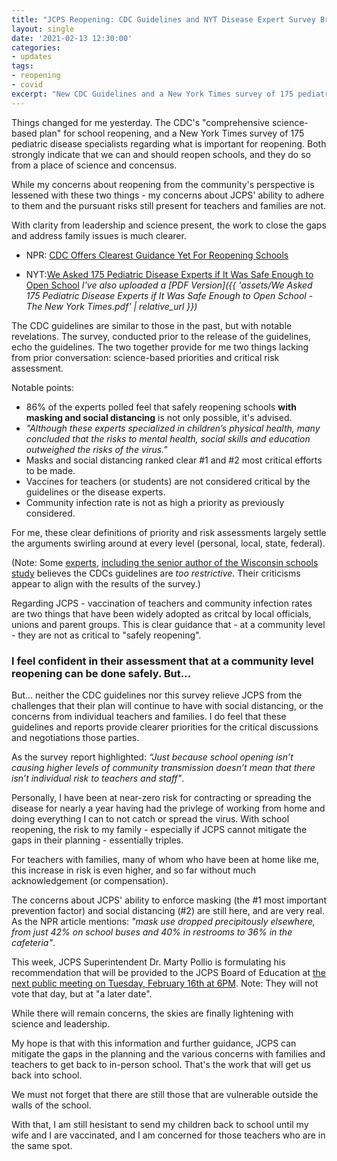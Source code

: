 ```yaml
---
title: "JCPS Reopening: CDC Guidelines and NYT Disease Expert Survey Bring Much Needed Leadership and Clarity"
layout: single
date: '2021-02-13 12:30:00'
categories:
- updates
tags:
- reopening
- covid
excerpt: "New CDC Guidelines and a New York Times survey of 175 pediatrics disease specialists brings leadership and clarity to the work of reopening." 
---
```


Things changed for me yesterday. The CDC's "comprehensive science-based plan" for school reopening, and a New York Times survey of 175 pediatric disease specialists regarding what is important for reopening. Both strongly indicate that we can and should reopen schools, and they do so from a place of science and concensus.

While my concerns about reopening from the community's perspective is lessened with these two things - my concerns about JCPS' ability to adhere to them and the pursuant risks still present for teachers and families are not. 

With clarity from leadership and science present, the work to close the gaps and address family issues is much clearer.

- NPR: [CDC Offers Clearest Guidance Yet For Reopening Schools](https://www.npr.org/2021/02/12/967033554/cdc-offers-clearest-guidance-yet-for-reopening-schools)

- NYT:[We Asked 175 Pediatric Disease Experts if It Was Safe Enough to Open School](https://www.nytimes.com/2021/02/11/upshot/schools-reopening-coronavirus-experts.html?referringSource=articleShare) _I've also uploaded a [PDF Version]({{ 'assets/We Asked 175 Pediatric Disease Experts if It Was Safe Enough to Open School - The New York Times.pdf' | relative_url }})_

The CDC guidelines are similar to those in the past, but with notable revelations. The survey, conducted prior to the release of the guidelines, echo the guidelines. The two together provide for me two things lacking from prior conversation: science-based priorities and critical risk assessment. 

Notable points:
- 86% of the experts polled feel that safely reopening schools **with masking and social distancing** is not only possible, it's advised. 
- _"Although these experts specialized in children’s physical health, many concluded that the risks to mental health, social skills and education outweighed the risks of the virus."_
- Masks and social distancing ranked clear #1 and #2 most critical efforts to be made.
- Vaccines for teachers (or students) are not considered critical by the guidelines or the disease experts.
- Community infection rate is not as high a priority as previously considered.

For me, these clear definitions of priority and risk assessments largely settle the arguments swirling around at every level (personal, local, state, federal).

(Note: Some [experts](https://twitter.com/monicagandhi9/status/1360678712010678273?s=21), [including the senior author of the Wisconsin schools study](https://twitter.com/katetaylornyt/status/1360325042014404611?s=21) believes the CDCs guidelines are _too restrictive_. Their criticisms appear to align with the results of the survey.)

Regarding JCPS - vaccination of teachers and community infection rates are two things that have been widely adopted as critcal by local officials, unions and parent groups. This is clear guidance that - at a community level - they are not as critical to "safely reopening".

### I feel confident in their assessment that at a community level reopening can be done safely. But... ###

But... neither the CDC guidelines nor this survey relieve JCPS from the challenges that their plan will continue to have with social distancing, or the concerns from individual teachers and families. I do feel that these guidelines and reports provide clearer priorities for the critical discussions and negotiations those parties. 

As the survey report highlighted: _“Just because school opening isn’t causing higher levels of community transmission doesn’t mean that there isn’t individual risk to teachers and staff"_. 

Personally, I have been at near-zero risk for contracting or spreading the disease for nearly a year having had the privlege of working from home and doing everything I can to not catch or spread the virus. With school reopening, the risk to my family - especially if JCPS cannot mitigate the gaps in their planning - essentially triples. 

For teachers with families, many of whom who have been at home like me, this increase in risk is even higher, and so far without much acknowledgement (or compensation).

The concerns about JCPS' ability to enforce masking (the #1 most important prevention factor) and social distancing (#2) are still here, and are very real. As the NPR article mentions: _"mask use dropped precipitously elsewhere, from just 42% on school buses and 40% in restrooms to 36% in the cafeteria"_.

This week, JCPS Superintendent Dr. Marty Pollio is formulating his recommendation that will be provided to the JCPS Board of Education at [the next public meeting on Tuesday, February 16th at 6PM](https://www.jefferson.kyschools.us/about/leadership/board-education). Note: They will not vote that day, but at "a later date".

While there will remain concerns, the skies are finally lightening with science and leadership.

My hope is that with this information and further guidance, JCPS can mitigate the gaps in the planning and the various concerns with families and teachers to get back to in-person school. That's the work that will get us back into school. 

We must not forget that there are still those that are vulnerable outside the walls of the school.

With that, I am still hesistant to send my children back to school until my wife and I are vaccinated, and I am concerned for those teachers who are in the same spot. 



